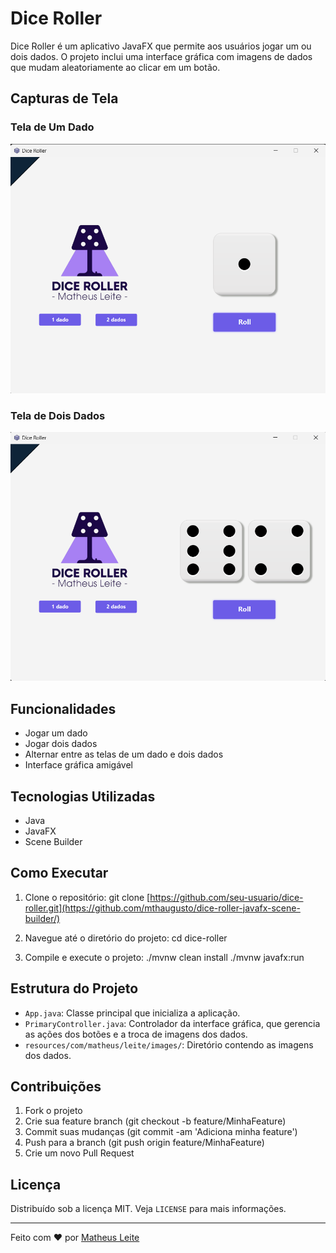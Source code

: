 # Dice Roller

Dice Roller é um aplicativo JavaFX que permite aos usuários jogar um ou dois dados. O projeto inclui uma interface gráfica com imagens de dados que mudam aleatoriamente ao clicar em um botão.

## Capturas de Tela

### Tela de Um Dado
![Tela de Um Dado](https://github.com/mthaugusto/dice-roller-javafx-scene-builder/blob/main/src/main/resources/com/matheus/leite/prints/dice-roller-1.png)

### Tela de Dois Dados
![Tela de Dois Dados](https://github.com/mthaugusto/dice-roller-javafx-scene-builder/blob/main/src/main/resources/com/matheus/leite/prints/dice-roller-2.png)

## Funcionalidades

- Jogar um dado
- Jogar dois dados
- Alternar entre as telas de um dado e dois dados
- Interface gráfica amigável

## Tecnologias Utilizadas

- Java
- JavaFX
- Scene Builder

## Como Executar

1. Clone o repositório:
   git clone [https://github.com/seu-usuario/dice-roller.git](https://github.com/mthaugusto/dice-roller-javafx-scene-builder/)

2. Navegue até o diretório do projeto:
   cd dice-roller

3. Compile e execute o projeto:
   ./mvnw clean install
   ./mvnw javafx:run

## Estrutura do Projeto

- `App.java`: Classe principal que inicializa a aplicação.
- `PrimaryController.java`: Controlador da interface gráfica, que gerencia as ações dos botões e a troca de imagens dos dados.
- `resources/com/matheus/leite/images/`: Diretório contendo as imagens dos dados.

## Contribuições

1. Fork o projeto
2. Crie sua feature branch (git checkout -b feature/MinhaFeature)
3. Commit suas mudanças (git commit -am 'Adiciona minha feature')
4. Push para a branch (git push origin feature/MinhaFeature)
5. Crie um novo Pull Request

## Licença

Distribuído sob a licença MIT. Veja `LICENSE` para mais informações.

---

Feito com ❤️ por [Matheus Leite](mthaugusto (Matheus Leite))
